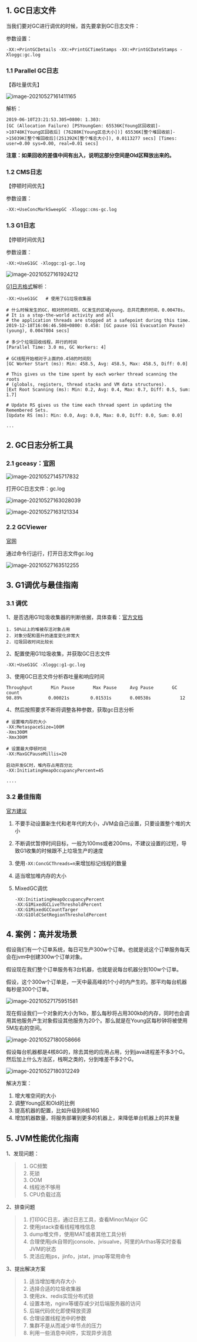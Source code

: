## 1. GC日志文件

当我们要对GC进行调优的时候，首先要拿到GC日志文件：

参数设置：

```
-XX:+PrintGCDetails -XX:+PrintGCTimeStamps -XX:+PrintGCDateStamps -Xloggc:gc.log
```



### 1.1 Parallel GC日志

【吞吐量优先】



![image-20210527161411165](image/image-20210527161411165.png)



解析：

```
2019-06-10T23:21:53.305+0800: 1.303:
[GC (Allocation Failure) [PSYoungGen: 65536K[Young区回收前]->10748K[Young区回收后] (76288K[Young区总大小])] 65536K[整个堆回收前]->15039K[整个堆回收后](251392K[整个堆总大小]), 0.0113277 secs] [Times: user=0.00 sys=0.00, real=0.01 secs]
```

**注意：如果回收的差值中间有出入，说明这部分空间是Old区释放出来的。**



### 1.2 CMS日志

【停顿时间优先】



参数设置：

```
-XX:+UseConcMarkSweepGC -Xloggc:cms-gc.log
```



### 1.3 G1日志

【停顿时间优先】



参数设置：

```
-XX:+UseG1GC -Xloggc:g1-gc.log
```



![image-20210527161924212](image/image-20210527161924212.png)



[G1日志格式](https://blogs.oracle.com/poonam/understanding-g1-gc-logs)解析：

```
-XX:+UseG1GC   # 使用了G1垃圾收集器

# 什么时候发生的GC，相对的时间刻，GC发生的区域young，总共花费的时间，0.00478s，
# It is a stop-the-world activity and all
# the application threads are stopped at a safepoint during this time.
2019-12-18T16:06:46.508+0800: 0.458: [GC pause (G1 Evacuation Pause) (young), 0.0047804 secs]

# 多少个垃圾回收线程，并行的时间
[Parallel Time: 3.0 ms, GC Workers: 4] 

# GC线程开始相对于上面的0.458的时间刻
[GC Worker Start (ms): Min: 458.5, Avg: 458.5, Max: 458.5, Diff: 0.0] 

# This gives us the time spent by each worker thread scanning the roots
# (globals, registers, thread stacks and VM data structures).
[Ext Root Scanning (ms): Min: 0.2, Avg: 0.4, Max: 0.7, Diff: 0.5, Sum: 1.7]

# Update RS gives us the time each thread spent in updating the Remembered Sets.
[Update RS (ms): Min: 0.0, Avg: 0.0, Max: 0.0, Diff: 0.0, Sum: 0.0]

...
```



## 2. GC日志分析工具

### 2.1 gceasy：[官网](https://gceasy.io/)

![image-20210527145717832](image/image-20210527145717832.png)



打开GC日志文件：gc.log



![image-20210527163028039](image/image-20210527163028039.png)



![image-20210527163121334](image/image-20210527163121334.png)



### 2.2 GCViewer

[官网](https://github.com/chewiebug/GCViewer)



通过命令行运行，打开日志文件gc.log

![image-20210527163512255](image/image-20210527163512255.png)



## 3. G1调优与最佳指南

### 3.1 调优

1、是否选用G1垃圾收集器的判断依据，具体查看：[官方文档](https://docs.oracle.com/javase/8/docs/technotes/guides/vm/G1.html#use_cases)

```
1. 50%以上的堆被存活对象占用
2. 对象分配和晋升的速度变化非常大
2. 垃圾回收时间比较长
```



2、配置使用G1垃圾收集，并获取GC日志文件

```
-XX:+UseG1GC -Xloggc:g1-gc.log
```



3、使用GC日志文件分析吞吐量和响应时间

```
Throughput       Min Pause       Max Pause     Avg Pause       GC count
98.89%          0.00021s        0.01531s       0.00538s           12
```



4、然后按照要求不断将调整各种参数，获取gc日志分析

```
# 设置堆内存的大小
-XX:MetaspaceSize=100M
-Xms300M
-Xmx300M

# 设置最大停顿时间
-XX:MaxGCPauseMillis=20

启动并发GC时，堆内存占用百分比
-XX:InitiatingHeapOccupancyPercent=45

....
```



### 3.2 最佳指南

[官方建议](https://docs.oracle.com/javase/8/docs/technotes/guides/vm/gctuning/g1_gc_tuning.html#recommendations)

1. 不要手动设置新生代和老年代的大小，JVM会自己设置，只要设置整个堆的大小

2. 不断调优暂停时间目标，一般为100ms或者200ms，不建议设置的过短，导致G1收集的时候跟不上垃圾生产的速度

3. 使用`-XX:ConcGCThreads=n`来增加标记线程的数量

4. 适当增加堆内存的大小

5. MixedGC调优

   ```
   -XX:InitiatingHeapOccupancyPercent
   -XX:G1MixedGCLiveThresholdPercent
   -XX:G1MixedGCCountTarger
   -XX:G1OldCSetRegionThresholdPercent
   ```

   



## 4. 案例：高并发场景

假设我们有一个订单系统，每日可生产300w个订单。也就是说这个订单服务每天会在jvm中创建300w个订单对象。

假设现在我们整个订单服务有3台机器，也就是说每台机器分到100w个订单。

假设，这个300w个订单是，一天中最高峰的1个小时内产生的。那平均每台机器每秒是300个订单。



![image-20210527175951581](image/image-20210527175951581.png)



现在假设我们一个对象的大小为1kb，那么每秒将占用300kb的内存，同时也会调用其他服务产生对象假设其他服务为20个。那么就是在Young区每秒钟将被使用5M左右的空间。



![image-20210527180058666](image/image-20210527180058666.png)



假设每台机器都是4核8G的，除去其他的应用占用，分到java进程差不多3个G。然后加上什么方法区，栈啊之类的，分到堆差不多2个G。



![image-20210527180312249](image/image-20210527180312249.png)



解决方案：

1. 增大堆空间的大小
2. 调整Young区和Old的比例
3. 提高机器的配置，比如升级到8核16G
4. 增加机器数量，将服务部署到更多的机器上，来降低单台机器上的并发量



## 5. JVM性能优化指南

1、发现问题：

> 1. GC频繁
> 2. 死锁
> 3. OOM
> 4. 线程池不够用
> 5. CPU负载过高



2、排查问题

> 1. 打印GC日志，通过日志工具，查看Minor/Major GC
> 2. 使用jstack查看线程堆栈信息
> 3. dump堆文件，使用MAT或者其他工具分析
> 4. 合理使用jdk自带的jconsole、jvisualve，阿里的Arthas等实时查看JVM的状态
> 5. 灵活应用jps，jinfo，jstat，jmap等常用命令



3、提出解决方案

> 1. 适当增加堆内存大小
> 2. 选择合适的垃圾收集器
> 3. 使用zk、redis实现分布式锁
> 4. 设置本地，nginx等缓存减少对后端服务器的访问
> 5. 后端代码优化即使释放资源
> 6. 合理设置线程池中的参数
> 7. 集群不是从而减少单节点的压力
> 8. 利用一些消息中间件，实现异步消息

